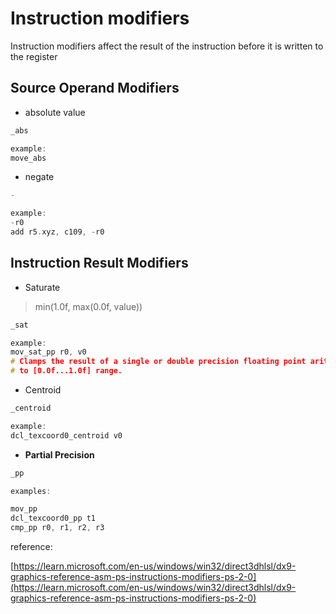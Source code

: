 

# Instruction modifiers

Instruction modifiers affect the result of the instruction before it is written to the register

## Source Operand Modifiers

* absolute value

```cpp
_abs

example:
move_abs
```

* negate

```cpp
-

example:
-r0
add r5.xyz, c109, -r0
```

## Instruction Result Modifiers

* Saturate

> min(1.0f, max(0.0f, value))

```cpp
_sat

example:
mov_sat_pp r0, v0
# Clamps the result of a single or double precision floating point arithmetic operation 
# to [0.0f...1.0f] range.
```

* Centroid

```cpp
_centroid

example:
dcl_texcoord0_centroid v0
```

* ****Partial Precision****

```cpp
_pp

examples:

mov_pp
dcl_texcoord0_pp t1
cmp_pp r0, r1, r2, r3
```

reference:

[](https://learn.microsoft.com/en-us/windows/win32/direct3dhlsl/dx9-graphics-reference-asm-ps-instructions-modifiers-ps-2-0)[https://learn.microsoft.com/en-us/windows/win32/direct3dhlsl/dx9-graphics-reference-asm-ps-instructions-modifiers-ps-2-0](https://learn.microsoft.com/en-us/windows/win32/direct3dhlsl/dx9-graphics-reference-asm-ps-instructions-modifiers-ps-2-0)
